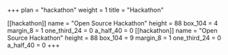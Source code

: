 +++ 
plan = "hackathon"
weight = 1
title = "Hackathon"


[[hackathon]]
    name = "Open Source Hackathon"
    height = 88
    box_104 = 4
    margin_8 = 1
    one_third_24 = 0
    a_half_40 = 0
[[hackathon]]
    name = "Open Source Hackathon"
    height = 88
    box_104 = 9
    margin_8 = 1
    one_third_24 = 0
    a_half_40 = 0
+++
